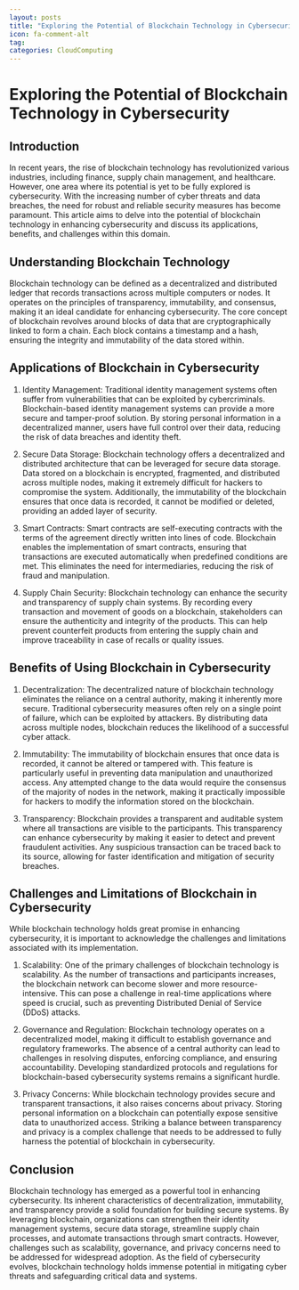```yaml
---
layout: posts
title: "Exploring the Potential of Blockchain Technology in Cybersecurity"
icon: fa-comment-alt
tag:      
categories: CloudComputing
---
```



# Exploring the Potential of Blockchain Technology in Cybersecurity

## Introduction

In recent years, the rise of blockchain technology has revolutionized various industries, including finance, supply chain management, and healthcare. However, one area where its potential is yet to be fully explored is cybersecurity. With the increasing number of cyber threats and data breaches, the need for robust and reliable security measures has become paramount. This article aims to delve into the potential of blockchain technology in enhancing cybersecurity and discuss its applications, benefits, and challenges within this domain.

## Understanding Blockchain Technology

Blockchain technology can be defined as a decentralized and distributed ledger that records transactions across multiple computers or nodes. It operates on the principles of transparency, immutability, and consensus, making it an ideal candidate for enhancing cybersecurity. The core concept of blockchain revolves around blocks of data that are cryptographically linked to form a chain. Each block contains a timestamp and a hash, ensuring the integrity and immutability of the data stored within.

## Applications of Blockchain in Cybersecurity

1. Identity Management: Traditional identity management systems often suffer from vulnerabilities that can be exploited by cybercriminals. Blockchain-based identity management systems can provide a more secure and tamper-proof solution. By storing personal information in a decentralized manner, users have full control over their data, reducing the risk of data breaches and identity theft.

2. Secure Data Storage: Blockchain technology offers a decentralized and distributed architecture that can be leveraged for secure data storage. Data stored on a blockchain is encrypted, fragmented, and distributed across multiple nodes, making it extremely difficult for hackers to compromise the system. Additionally, the immutability of the blockchain ensures that once data is recorded, it cannot be modified or deleted, providing an added layer of security.

3. Smart Contracts: Smart contracts are self-executing contracts with the terms of the agreement directly written into lines of code. Blockchain enables the implementation of smart contracts, ensuring that transactions are executed automatically when predefined conditions are met. This eliminates the need for intermediaries, reducing the risk of fraud and manipulation.

4. Supply Chain Security: Blockchain technology can enhance the security and transparency of supply chain systems. By recording every transaction and movement of goods on a blockchain, stakeholders can ensure the authenticity and integrity of the products. This can help prevent counterfeit products from entering the supply chain and improve traceability in case of recalls or quality issues.

## Benefits of Using Blockchain in Cybersecurity

1. Decentralization: The decentralized nature of blockchain technology eliminates the reliance on a central authority, making it inherently more secure. Traditional cybersecurity measures often rely on a single point of failure, which can be exploited by attackers. By distributing data across multiple nodes, blockchain reduces the likelihood of a successful cyber attack.

2. Immutability: The immutability of blockchain ensures that once data is recorded, it cannot be altered or tampered with. This feature is particularly useful in preventing data manipulation and unauthorized access. Any attempted change to the data would require the consensus of the majority of nodes in the network, making it practically impossible for hackers to modify the information stored on the blockchain.

3. Transparency: Blockchain provides a transparent and auditable system where all transactions are visible to the participants. This transparency can enhance cybersecurity by making it easier to detect and prevent fraudulent activities. Any suspicious transaction can be traced back to its source, allowing for faster identification and mitigation of security breaches.

## Challenges and Limitations of Blockchain in Cybersecurity

While blockchain technology holds great promise in enhancing cybersecurity, it is important to acknowledge the challenges and limitations associated with its implementation.

1. Scalability: One of the primary challenges of blockchain technology is scalability. As the number of transactions and participants increases, the blockchain network can become slower and more resource-intensive. This can pose a challenge in real-time applications where speed is crucial, such as preventing Distributed Denial of Service (DDoS) attacks.

2. Governance and Regulation: Blockchain technology operates on a decentralized model, making it difficult to establish governance and regulatory frameworks. The absence of a central authority can lead to challenges in resolving disputes, enforcing compliance, and ensuring accountability. Developing standardized protocols and regulations for blockchain-based cybersecurity systems remains a significant hurdle.

3. Privacy Concerns: While blockchain technology provides secure and transparent transactions, it also raises concerns about privacy. Storing personal information on a blockchain can potentially expose sensitive data to unauthorized access. Striking a balance between transparency and privacy is a complex challenge that needs to be addressed to fully harness the potential of blockchain in cybersecurity.

## Conclusion

Blockchain technology has emerged as a powerful tool in enhancing cybersecurity. Its inherent characteristics of decentralization, immutability, and transparency provide a solid foundation for building secure systems. By leveraging blockchain, organizations can strengthen their identity management systems, secure data storage, streamline supply chain processes, and automate transactions through smart contracts. However, challenges such as scalability, governance, and privacy concerns need to be addressed for widespread adoption. As the field of cybersecurity evolves, blockchain technology holds immense potential in mitigating cyber threats and safeguarding critical data and systems.